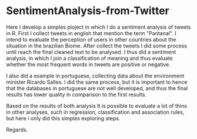 # SentimentAnalysis-from-Twitter
Here I develop a simples ploject in which I do a sentiment analysis of tweets in R.
First I collect tweets in english that mention the term "Pantanal". I intend to evaluate the perception of users in other countries about the situation in the brazilian Biome.
After collect the tweets I did some process until reach the final cleaned text to be analysed.
I thus did a sentiment analysis, in which I join a classification of meaning and thus evaluate whether the most frequent words in tweets are positive or negative.

I also did a example in portuguese, collecting data about the environment minister Ricardo Salles. I did the same process, but it is important to hence that the databases in portuguese are not well developed, and thus the final results has lower quality in comparison to the first results.

Based on the results of both analysis It is possible to evaluate a lot of thins in other analyses, such in regression, classification and association rules, but here i only did this simples exploring steps.

Regards.
